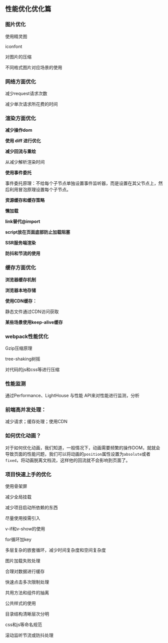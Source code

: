 ## 性能优化优化篇

### 图片优化

使用精灵图

iconfont

对图片的压缩

不同格式图片对应场景的使用



### 网络方面优化

减少request请求次数

减少单次请求所花费的时间



### 渲染方面优化

**减少操作dom**

**使用 diff 进行优化**

**减少回流与重绘**

从减少解析渲染时间

**使用事件委托**

事件委托原理：不给每个子节点单独设置事件监听器，而是设置在其父节点上，然后利用冒泡原理设置每个子节点。

**资源缓存和缓存策略**

**懒加载**

**link替代@import**

**script放在页面底部防止加载阻塞**

**SSR服务端渲染**

**防抖和节流的使用**



### 缓存方面优化

**浏览器缓存机制**

**浏览器本地存储**

**使用CDN缓存：**

静态文件通过CDN访问获取



**某些场景使用keep-alive缓存**



### webpack性能优化

Gzip压缩原理



tree-shaking树摇



对代码的js和css等进行压缩



### 性能监测

通过Performance、LightHouse 与性能 API来对性能进行监测，分析



### 前端高并发处理：

减少请求；缓存处理；使用CDN



### 如何优化动画？

对于如何优化动画，我们知道，一般情况下，动画需要频繁的操作DOM，就就会导致页面的性能问题，我们可以将动画的`position`属性设置为`absolute`或者`fixed`，将动画脱离文档流，这样他的回流就不会影响到页面了。



### 项目快速上手的优化

使用骨架屏

减少全局挂载

减少项目启动所依赖的东西

尽量使用按需引入

v-if和v-show的使用

for循环加key

多层复杂的嵌套循环，减少时间复杂度和空间复杂度

图片加载失败处理

合理对数据进行缓存

快速点击多次限制处理

共用方法和组件的抽离

公共样式的使用

目录结构清晰层次分明

css和js等命名规范

滚动监听节流或防抖处理







